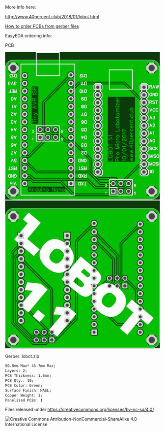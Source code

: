 More info here:

http://www.40percent.club/2018/01/lobot.html

[How to order PCBs from gerber files](http://www.40percent.club/2017/03/ordering-pcb.html)

EasyEDA ordering info:

PCB

![lobotfront](lobotfront.png)
![lobotback](lobotback.png)

Gerber: lobot.zip


    50.8mm Max* 45.7mm Max;
    Layers: 2;
    PCB Thickness: 1.6mm;
    PCB Qty.: 10;
    PCB Color: Green;
    Surface Finish: HASL;
    Copper Weight: 1;
    Panelized PCBs: 1


Files released under https://creativecommons.org/licenses/by-nc-sa/4.0/

![Creative Commons Attribution-NonCommercial-ShareAlike 4.0 International License](https://i.creativecommons.org/l/by-nc-sa/4.0/88x31.png)
